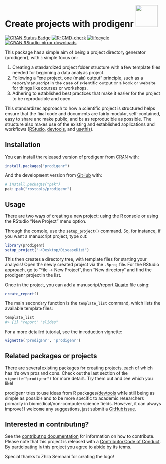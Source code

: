 
<!-- README.md is generated from README.Rmd. Please edit that file -->

# Create projects with prodigenr <img src="man/figures/logo.png" style="text-align: right;" width="70"/>

<!-- badges: start -->

[![CRAN Status
Badge](http://www.r-pkg.org/badges/version/prodigenr)](https://cran.r-project.org/package=prodigenr)
[![R-CMD-check](https://github.com/rostools/prodigenr/workflows/R-CMD-check/badge.svg)](https://github.com/rostools/prodigenr/actions)
[![lifecycle](https://img.shields.io/badge/lifecycle-maturing-blue.svg)](https://lifecycle.r-lib.org/articles/stages.html)
[![CRAN RStudio mirror
downloads](http://cranlogs.r-pkg.org/badges/prodigenr)](https://www.r-pkg.org:443/pkg/prodigenr)

<!-- badges: end -->

This package has a simple aim of being a project directory generator
(prodigenr), with a simple focus on:

1.  Creating a standardized project folder structure with a few template
    files needed for beginning a data analysis project.
2.  Following a “one project, one (main) output” principle, such as a
    report/manuscript in the case of scientific output or a book or
    website for things like courses or workshops.
3.  Adhering to established best practices that make it easier for the
    project to be reproducible and open.

This standardized approach to how a scientific project is structured
helps ensure that the final code and documents are fairly modular,
self-contained, easy to share and make public, and be as reproducible as
possible. The structure also makes use of the existing and established
applications and workflows ([RStudio](https://posit.co/),
[devtools](https://CRAN.R-project.org/package=devtools), and
[usethis](https://CRAN.R-project.org/package=usethis)).

## Installation

You can install the released version of prodigenr from
[CRAN](https://cran.r-project.org) with:

``` r
install.packages("prodigenr")
```

And the development version from [GitHub](https://github.com/) with:

``` r
# install.packages("pak")
pak::pak("rostools/prodigenr")
```

## Usage

There are two ways of creating a new project: using the R console or
using the RStudio “New Project” menu option.

Through the console, use the `setup_project()` command. So, for
instance, if you want a manuscript project, type out:

``` r
library(prodigenr)
setup_project("~/Desktop/DiseaseDiet")
```

This then creates a directory tree, with template files for starting
your analysis! Open the newly created project via the `.Rproj` file. For
the RStudio approach, go to “File -\> New Project”, then “New directory”
and find the prodigenr project in the list.

Once in the project, you can add a manuscript/report
[Quarto](https://quarto.org/) file using:

``` r
create_report() 
```

The main secondary function is the `template_list` command, which lists
the available template files:

``` r
template_list
#> [1] "report" "slides"
```

For a more detailed tutorial, see the introduction vignette:

``` r
vignette('prodigenr', 'prodigenr')
```

## Related packages or projects

There are several existing packages for creating projects, each of which
has it’s own pros and cons. Check out the last section of the
`vignette("prodigenr")` for more details. Try them out and see which you
like!

prodigenr tries to use ideas from R
packages/[devtools](https://CRAN.R-project.org/package=devtools) while
still being as simple as possible and to be more specific to academic
researchers primarily in biomedical/non-computer science fields.
However, it can always improve! I welcome any suggestions, just submit a
[GitHub issue](https://github.com/rostools/prodigenr/issues).

## Interested in contributing?

See the [contributing
documentation](https://rostools.github.io/prodigenr/CONTRIBUTING.html)
for information on how to contribute. Please note that this project is
released with a [Contributor Code of
Conduct](https://rostools.github.io/prodigenr/CODE_OF_CONDUCT.html). By
participating in this project you agree to abide by its terms.

Special thanks to Zhila Semnani for creating the logo!
